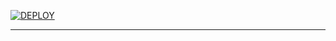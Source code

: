 [![DEPLOY](https://www.herokucdn.com/deploy/button.svg)](https://heroku.com/deploy?template=https://github.com/Akash8t2/Basvesehe)

-------
